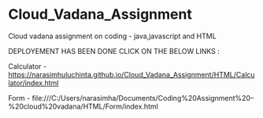 # Cloud_Vadana_Assignment
Cloud vadana assignment on coding - java,javascript and HTML

DEPLOYEMENT HAS BEEN DONE CLICK ON THE BELOW LINKS :

Calculator - https://narasimhuluchinta.github.io/Cloud_Vadana_Assignment/HTML/Calculator/index.html


Form - file:///C:/Users/narasimha/Documents/Coding%20Assignment%20–%20cloud%20vadana/HTML/Form/index.html

